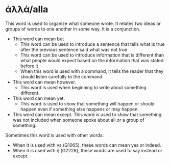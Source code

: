 # ἀλλά/alla

This word is used to organize what someone wrote. It relates two ideas or groups of words to one another in some way. It is a conjunction.

* This word can mean but
    * This word can be used to introduce a sentence that tells what is true after the previous sentence said what was not true
    * This word can be used to introduce information that is different than what people would expect based on the information that was stated before it
    * When this word is used with a command, it tells the reader that they should listen carefully to the command.
* This word can mean however.
    * This word is used when beginning to write about something different. 
* This word can mean yet.
    * This word is used to show that something will happen or should happen even if something else happens or may happen.
* This word can mean except. 
This word is used to show that something was not included when someone spoke about all or a group of something.

Sometimes this word is used with other words:

* When it is used with γε (G1065), these words can mean yes or indeed.
* When it is used with ἤ (G2228), these words are used to say instead or except. 
